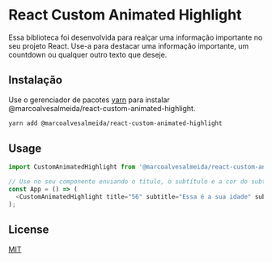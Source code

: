 # React Custom Animated Highlight

Essa biblioteca foi desenvolvida para realçar uma informação importante no seu projeto React. Use-a para destacar uma informação importante, um countdown ou qualquer outro texto que deseje.

## Instalação

Use o gerenciador de pacotes [yarn](https://yarnpkg.com/) para instalar @marcoalvesalmeida/react-custom-animated-highlight.

```bash
yarn add @marcoalvesalmeida/react-custom-animated-highlight
```

## Usage

```javascript
import CustomAnimatedHighlight from '@marcoalvesalmeida/react-custom-animated-highlight';

// Use no seu componente enviando o título, o subtítulo e a cor do subtítulo.
const App = () => (
  <CustomAnimatedHighlight title="56" subtitle="Essa é a sua idade" subtitleColor="gray"/>
);
```

## License
[MIT](https://choosealicense.com/licenses/mit/)